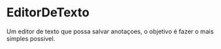 # EditorDeTexto
Um editor de texto que possa salvar anotaçoes, o objetivo é fazer o mais simples possivel.
